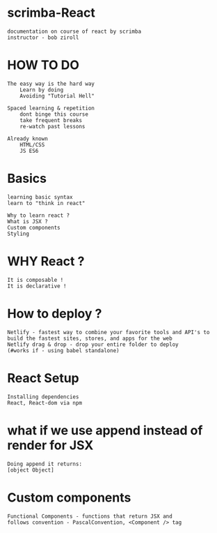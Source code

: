 # scrimba-React

    documentation on course of react by scrimba
    instructor - bob ziroll

# HOW TO DO

    The easy way is the hard way
        Learn by doing
        Avoiding "Tutorial Hell"

    Spaced learning & repetition
        dont binge this course
        take frequent breaks
        re-watch past lessons

    Already known
        HTML/CSS
        JS ES6

# Basics

    learning basic syntax
    learn to "think in react"

    Why to learn react ?
    What is JSX ?
    Custom components
    Styling

# WHY React ?

    It is composable !
    It is declarative !

# How to deploy ?

    Netlify - fastest way to combine your favorite tools and API's to build the fastest sites, stores, and apps for the web
    Netlify drag & drop - drop your entire folder to deploy
    (#works if - using babel standalone)

# React Setup

    Installing dependencies
    React, React-dom via npm

# what if we use append instead of render for JSX

    Doing append it returns:
    [object Object]

# Custom components

    Functional Components - functions that return JSX and
    follows convention - PascalConvention, <Component /> tag
